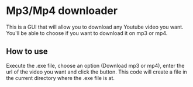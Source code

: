# Mp3/Mp4 downloader

This is a GUI that will allow you to download any Youtube video you want. You'll be able to choose if you want to download it on mp3 or mp4.

## How to use

Execute the .exe file, choose an option (Download mp3 or mp4), enter the url of the video you want and click the button. This code will create a file in the current directory where the .exe file is at.
